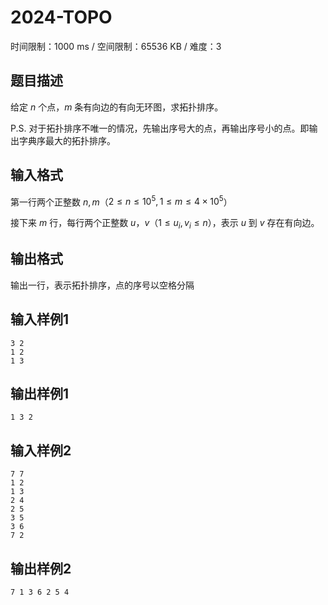 # 2024-TOPO

时间限制：1000 ms / 空间限制：65536 KB / 难度：3

## 题目描述

给定 $n$ 个点，$m$ 条有向边的有向无环图，求拓扑排序。

P.S. 对于拓扑排序不唯一的情况，先输出序号大的点，再输出序号小的点。即输出字典序最大的拓扑排序。

## 输入格式

第一行两个正整数 $n, m$（$2\leq n \leq 10^5, 1 \leq m \leq 4 \times 10^5$）

接下来 $m$ 行，每行两个正整数 $u， v$（$1 \le u_i,v_i \le n$），表示 $u$ 到 $v$ 存在有向边。

## 输出格式

输出一行，表示拓扑排序，点的序号以空格分隔

## 输入样例1

    3 2
    1 2
    1 3

## 输出样例1

    1 3 2

## 输入样例2

    7 7
    1 2
    1 3
    2 4
    2 5
    3 5
    3 6
    7 2

## 输出样例2

    7 1 3 6 2 5 4

